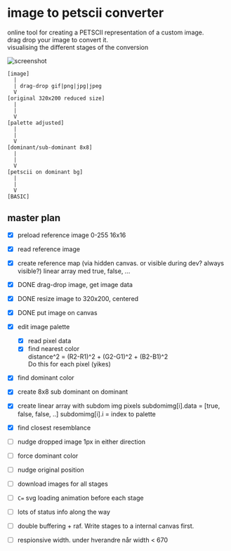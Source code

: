 # image to petscii converter

online tool for creating a PETSCII representation of a custom image.  
drag drop your image to convert it.  
visualising the different stages of the conversion  

![screenshot](filename.png)  

```
[image]
  |
  | drag-drop gif|png|jpg|jpeg
  V
[original 320x200 reduced size]
  |
  |
  V
[palette adjusted]
  |
  |
  V
[dominant/sub-dominant 8x8]
  |
  |
  V
[petscii on dominant bg]
  |
  |
  V
[BASIC]
```

## master plan

- [x] preload reference image 0-255 16x16
- [x] read reference image
- [x] create reference map (via hidden canvas. or visible during dev? always visible?)
    linear array med true, false, ... 

- [x] DONE drag-drop image, get image data

- [x] DONE resize image to 320x200, centered

- [x] DONE put image on canvas

- [x] edit image palette
    - [x] read pixel data
    - [x] find nearest color  
    distance^2 = (R2-R1)^2 + (G2-G1)^2 + (B2-B1)^2  
    Do this for each pixel (yikes)

- [x] find dominant color

- [x] create 8x8 sub dominant on dominant

- [x] create linear array with subdom img pixels
subdomimg[i].data = [true, false, false, ..]
subdomimg[i].i = index to palette

- [x] find closest resemblance

- [ ] nudge dropped image 1px in either direction

- [ ] force dominant color

- [ ] nudge original position

- [ ] download images for all stages

- [ ] `C=` svg loading animation before each stage

- [ ] lots of status info along the way

- [ ] double buffering + raf. Write stages to a internal canvas first.

- [ ] respionsive width. under hverandre når width < 670
